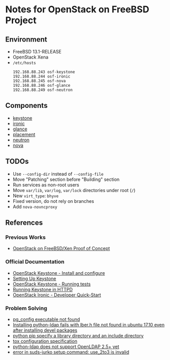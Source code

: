 Notes for OpenStack on FreeBSD Project
======================================

Environment
-----------

- FreeBSD 13.1-RELEASE
- OpenStack Xena
- `/etc/hosts`
    ```
    192.168.88.243 osf-keystone
    192.168.88.244 osf-ironic
    192.168.88.245 osf-nova
    192.168.88.246 osf-glance
    192.168.88.249 osf-neutron
    ```

Components
----------

- [keystone](keystone.md)
- [ironic](ironic.md)
- [glance](glance.md)
- [placement](placement.md)
- [neutron](neutron.md)
- [nova](nova.md)

TODOs
-----

- Use `--config-dir` instead of `--config-file`
- Move "Patching" section before "Building" section
- Run services as non-root users
- Move `var/lib`, `var/log`, `var/lock` directories under root (`/`)
- New `virt_type`: `bhyve`
- Fixed version, do not rely on branches
- Add `nova-novncproxy`

References
----------

### Previous Works

- [OpenStack on FreeBSD/Xen Proof of Concept](http://empt1e.blogspot.com/2015/06/openstack-on-freebsdxen-proof-of-concept.html)

### Official Documentation

- [OpenStack Keystone - Install and configure](https://docs.openstack.org/keystone/xena/install/keystone-install-ubuntu.html#keystone-install-configure-ubuntu)
- [Setting Up Keystone](https://docs.openstack.org/keystone/latest/contributor/set-up-keystone.html)
- [OpenStack Keystone - Running tests](https://docs.openstack.org/keystone/latest/contributor/testing-keystone.html#)
- [Running Keystone in HTTPD](https://docs.openstack.org/keystone/ocata/apache-httpd.html)
- [OpenStack Ironic - Developer Quick-Start](https://docs.openstack.org/ironic/latest/contributor/dev-quickstart.html)

### Problem Solving

- [pg_config executable not found](https://stackoverflow.com/questions/11618898/pg-config-executable-not-found)
- [Installing python-ldap fails with lber.h file not found in ubuntu 17.10 even after installing devel packages](https://stackoverflow.com/questions/56506294/installing-python-ldap-fails-with-lber-h-file-not-found-in-ubuntu-17-10-even-aft)
- [python pip specify a library directory and an include directory](https://stackoverflow.com/questions/18783390/python-pip-specify-a-library-directory-and-an-include-directory)
- [tox configuration specification](https://tox.wiki/en/latest/config.html)
- [python-ldap does not support OpenLDAP 2.5+ yet](https://github.com/python-ldap/python-ldap/issues/445#issuecomment-983513451)
- [error in suds-jurko setup command: use_2to3 is invalid](https://github.com/andersinno/suds-jurko/issues/6)